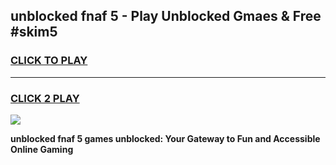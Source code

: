 
## unblocked fnaf 5 - Play Unblocked Gmaes & Free #skim5
<h3>
<a href="https://news.freeplayer.one?title=unblocked_fnaf_5&ref=24F">CLICK TO PLAY</a></h3>
<hr>

<h3>
<a href="https://news.freeplayer.one?title=unblocked_fnaf_5&ref=24F">CLICK 2 PLAY</a>
  
</h3>

<a href="https://news.freeplayer.one?title=unblocked_fnaf_5&ref=24F/"><img src="https://clearcache.store/games.png"></a>


**unblocked fnaf 5 games unblocked: Your Gateway to Fun and Accessible Online Gaming**
